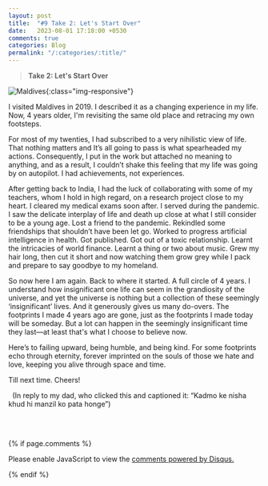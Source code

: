 ```yaml
---
layout: post
title:  "#9 Take 2: Let's Start Over"
date:   2023-08-01 17:18:00 +0530
comments: true
categories: Blog
permalink: "/:categories/:title/"
---
```

<p><blockquote><b>Take 2: Let's Start Over</b></blockquote></p>

![Maldives](/images/Maldives.jpg){:class="img-responsive"}

I visited Maldives in 2019. I described it as a changing experience in my life.
Now, 4 years older, I'm revisiting the same old place and retracing my own footsteps.<br/>

For most of my twenties, I had subscribed to a very nihilistic view of life. That nothing matters and It’s all going to pass is what spearheaded my actions. Consequently, I put in the work but attached no meaning to anything, and as a result, I couldn’t shake this feeling that my life was going by on autopilot. I had achievements, not experiences.</b>


After getting back to India, I had the luck of collaborating with some of my teachers, whom I hold in high regard, on a research project close to my heart. I cleared my medical exams soon after. I served during the pandemic. I saw the delicate interplay of life and death up close at what I still consider to be a young age. Lost a friend to the pandemic. Rekindled some friendships that shouldn’t have been let go. Worked to progress artificial intelligence in health. Got published. Got out of a toxic relationship. Learnt the intricacies of world finance. Learnt a thing or two about music. Grew my hair long, then cut it short and now watching them grow grey while I pack and prepare to say goodbye to my homeland.</b>


So now here I am again. Back to where it started. A full circle of 4 years. I understand how insignificant one life can seem in the grandiosity of the universe, and yet the universe is nothing but a collection of these seemingly ‘insignificant’ lives. And it generously gives us many do-overs.
The footprints I made 4 years ago are gone, just as the footprints I made today will be someday. But a lot can happen in the seemingly insignificant time they last—at least that's what I choose to believe now.</b>


Here’s to failing upward, being humble, and being kind. For some footprints echo through eternity, forever imprinted on the souls of those we hate and love, keeping you alive through space and time.</b>

Till next time. Cheers!</b>

 
(In reply to my dad, who clicked this and captioned it: “Kadmo ke nisha khud hi manzil ko pata honge”)

<br/>
<br/>

 {% if page.comments %}
<div id="disqus_thread"></div>
<script>

/**
*  RECOMMENDED CONFIGURATION VARIABLES: EDIT AND UNCOMMENT THE SECTION BELOW TO INSERT DYNAMIC VALUES FROM YOUR PLATFORM OR CMS.
*  LEARN WHY DEFINING THESE VARIABLES IS IMPORTANT: https://disqus.com/admin/universalcode/#configuration-variables*/
/*
var disqus_config = function () {
this.page.url = PAGE_URL;  // Replace PAGE_URL with your page's canonical URL variable
this.page.identifier = PAGE_IDENTIFIER; // Replace PAGE_IDENTIFIER with your page's unique identifier variable
};
*/
(function() { // DON'T EDIT BELOW THIS LINE
var d = document, s = d.createElement('script');
s.src = 'https://https-ieshitva-com-1.disqus.com/embed.js';
s.setAttribute('data-timestamp', +new Date());
(d.head || d.body).appendChild(s);
})();
</script>
<noscript>Please enable JavaScript to view the <a href="https://disqus.com/?ref_noscript">comments powered by Disqus.</a></noscript>
                            
{% endif %}